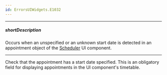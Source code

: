 ```yaml
---
id: ErrorsUIWidgets.E1032
---
```

---
##### shortDescription
Occurs when an unspecified or an unknown start date is detected in an appointment object of the [Scheduler](/api-reference/10%20UI%20Widgets/dxScheduler '/Documentation/ApiReference/UI_Widgets/dxScheduler/') UI component.

---
Check that the appointment has a start date specified. This is an obligatory field for displaying appointments in the UI component's timetable.
